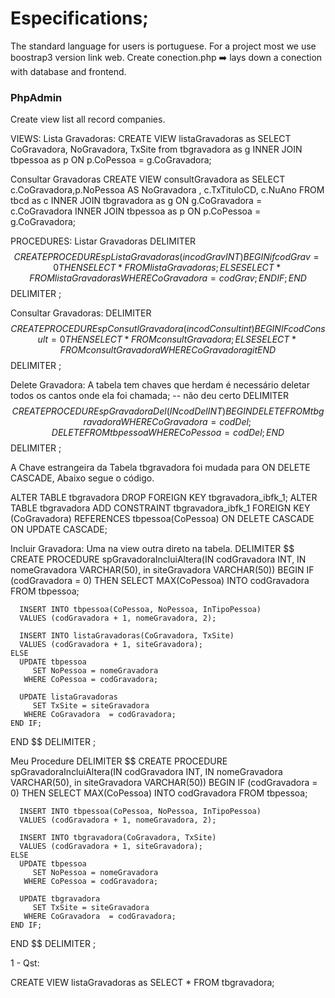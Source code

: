 # Especifications;
The standard language  for users is portuguese.
For a project most we use boostrap3 version link web. 
Create conection.php :arrow_right: lays down a conection with database and frontend.


### PhpAdmin
Create view list all record companies.

VIEWS:
Lista Gravadoras:
CREATE VIEW listaGravadoras
as 
SELECT CoGravadora, NoGravadora, TxSite from tbgravadora as g 
INNER JOIN tbpessoa as p 
ON p.CoPessoa = g.CoGravadora;

Consultar Gravadoras
CREATE VIEW consultGravadora
as
SELECT c.CoGravadora,p.NoPessoa AS NoGravadora , c.TxTituloCD, c.NuAno FROM tbcd as c 
INNER JOIN tbgravadora as g 
ON g.CoGravadora = c.CoGravadora
INNER JOIN tbpessoa as p 
ON p.CoPessoa = g.CoGravadora;

PROCEDURES:
Listar Gravadoras
DELIMITER $$
CREATE PROCEDURE spListaGravadoras (in codGrav INT)
BEGIN
	if codGrav = 0 THEN
    	SELECT * FROM listaGravadoras;
    ELSE
    	SELECT * FROM listaGravadoras WHERE CoGravadora = codGrav;
    END IF;
 END $$
 DELIMITER ;


Consultar Gravadoras:
DELIMITER $$
CREATE PROCEDURE spConsutlGravadora( in codConsult int)
BEGIN
	IF codConsult = 0 THEN
    	SELECT * FROM consultGravadora;
    ELSE
    	SELECT * FROM consultGravadora WHERE CoGravadoragit 
END $$
DELIMITER ;

Delete Gravadora: 
A tabela tem chaves que herdam é necessário deletar todos os cantos onde ela foi chamada; -- não deu certo
DELIMITER $$
CREATE PROCEDURE spGravadoraDel(IN codDel INT)
BEGIN
   	DELETE FROM tbgravadora WHERE CoGravadora = codDel;
    DELETE FROM tbpessoa WHERE CoPessoa = codDel;
END $$
DELIMITER ;

A Chave estrangeira da Tabela tbgravadora foi mudada para ON DELETE CASCADE, Abaixo segue o código.

ALTER TABLE tbgravadora DROP FOREIGN KEY tbgravadora_ibfk_1; ALTER TABLE tbgravadora ADD CONSTRAINT tbgravadora_ibfk_1 FOREIGN KEY (CoGravadora) REFERENCES tbpessoa(CoPessoa) ON DELETE CASCADE ON UPDATE CASCADE;


Incluir Gravadora:
Uma na view outra direto na tabela.
DELIMITER $$
CREATE PROCEDURE spGravadoraIncluiAltera(IN codGravadora INT, IN nomeGravadora VARCHAR(50), in siteGravadora VARCHAR(50))
BEGIN
    IF (codGravadora = 0) THEN
      SELECT MAX(CoPessoa) INTO codGravadora FROM tbpessoa;

     
      INSERT INTO tbpessoa(CoPessoa, NoPessoa, InTipoPessoa)
      VALUES (codGravadora + 1, nomeGravadora, 2);

      INSERT INTO listaGravadoras(CoGravadora, TxSite)
      VALUES (codGravadora + 1, siteGravadora);
    ELSE
      UPDATE tbpessoa
         SET NoPessoa = nomeGravadora
       WHERE CoPessoa = codGravadora;

      UPDATE listaGravadoras
         SET TxSite = siteGravadora
       WHERE CoGravadora  = codGravadora;
    END IF;
END $$
DELIMITER ;

Meu Procedure
DELIMITER $$
CREATE PROCEDURE spGravadoraIncluiAltera(IN codGravadora INT, IN nomeGravadora VARCHAR(50), in siteGravadora VARCHAR(50))
BEGIN
    IF (codGravadora = 0) THEN
      SELECT MAX(CoPessoa) INTO codGravadora FROM tbpessoa;
     
      INSERT INTO tbpessoa(CoPessoa, NoPessoa, InTipoPessoa)
      VALUES (codGravadora + 1, nomeGravadora, 2);

      INSERT INTO tbgravadora(CoGravadora, TxSite)
      VALUES (codGravadora + 1, siteGravadora);
    ELSE
      UPDATE tbpessoa
         SET NoPessoa = nomeGravadora
       WHERE CoPessoa = codGravadora;

      UPDATE tbgravadora
         SET TxSite = siteGravadora
       WHERE CoGravadora  = codGravadora;
    END IF;
END $$
DELIMITER ;

1 - Qst:

CREATE VIEW listaGravadoras
as
SELECT * FROM tbgravadora; 

  

